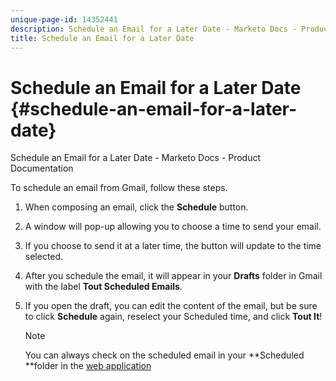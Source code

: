 ```yaml
---
unique-page-id: 14352441
description: Schedule an Email for a Later Date - Marketo Docs - Product Documentation
title: Schedule an Email for a Later Date
---
```


# Schedule an Email for a Later Date {#schedule-an-email-for-a-later-date}

Schedule an Email for a Later Date - Marketo Docs - Product Documentation

To schedule an email from Gmail, follow these steps.

1. When composing an email, click the **Schedule** button.
1. A window will pop-up allowing you to choose a time to send your email.
1. If you choose to send it at a later time, the button will update to the time selected.
1. After you schedule the email, it will appear in your **Drafts** folder in Gmail with the label **Tout Scheduled Emails**.
1. If you open the draft, you can edit the content of the email, but be sure to click **Schedule** again, reselect your Scheduled time, and click **Tout It**!

   >[!NOTE]
   >
   >You can always check on the scheduled email in your **Scheduled **folder in the [web application](http://toutapp.com/login)

